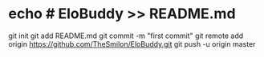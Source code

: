 # echo # EloBuddy >> README.md
git init
git add README.md
git commit -m "first commit"
git remote add origin https://github.com/TheSmilon/EloBuddy.git
git push -u origin master

